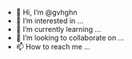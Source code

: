 - 👋 Hi, I’m @gvhghn
- 👀 I’m interested in ...
- 🌱 I’m currently learning ...
- 💞️ I’m looking to collaborate on ...
- 📫 How to reach me ...

<!---
gvhghn/gvhghn is a ✨ special ✨ repository because its `README.md` (this file) appears on your GitHub profile.
You can click the Preview link to take a look at your changes.
--->
